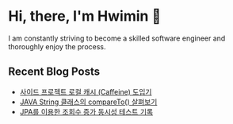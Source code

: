 # Hi, there, I'm Hwimin 🙌

I am constantly striving to become a skilled software engineer and thoroughly enjoy the process.

## Recent Blog Posts

- [사이드 프로젝트 로컬 캐시 (Caffeine) 도입기](https://velog.io/@gnlals1/%EC%82%AC%EC%9D%B4%EB%93%9C-%ED%94%84%EB%A1%9C%EC%A0%9D%ED%8A%B8-%EB%A1%9C%EC%BB%AC-%EC%BA%90%EC%8B%9C-Caffeine-%EB%8F%84%EC%9E%85%EA%B8%B0)
- [JAVA String 클래스의 compareTo() 살펴보기](https://velog.io/@gnlals1/JAVA-String-%ED%81%B4%EB%9E%98%EC%8A%A4%EC%9D%98-compareTo-%EC%82%B4%ED%8E%B4%EB%B3%B4%EA%B8%B0)
- [JPA를 이용한 조회수 증가 동시성 테스트 기록](https://velog.io/@gnlals1/JPA%EB%A5%BC-%EC%9D%B4%EC%9A%A9%ED%95%9C-%EC%A1%B0%ED%9A%8C%EC%88%98-%EC%A6%9D%EA%B0%80-%EB%8F%99%EC%8B%9C%EC%84%B1-%ED%85%8C%EC%8A%A4%ED%8A%B8-%EA%B8%B0%EB%A1%9D)
